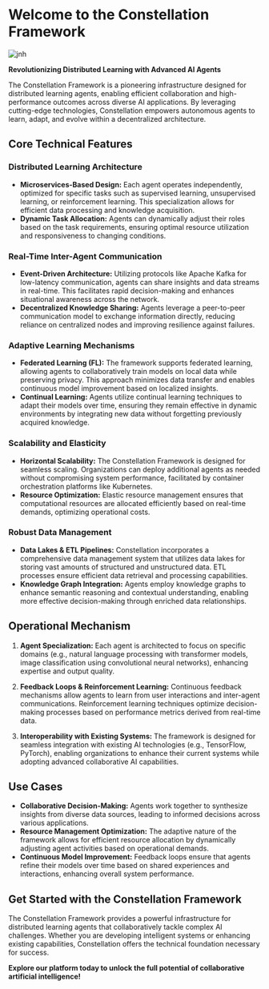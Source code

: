 # Welcome to the Constellation Framework

![jnh](https://github.com/user-attachments/assets/3bf6f941-5dd0-488e-b640-c07db2872ca0)

**Revolutionizing Distributed Learning with Advanced AI Agents**

The Constellation Framework is a pioneering infrastructure designed for distributed learning agents, enabling efficient collaboration and high-performance outcomes across diverse AI applications. By leveraging cutting-edge technologies, Constellation empowers autonomous agents to learn, adapt, and evolve within a decentralized architecture.

## Core Technical Features

### Distributed Learning Architecture
- **Microservices-Based Design:** Each agent operates independently, optimized for specific tasks such as supervised learning, unsupervised learning, or reinforcement learning. This specialization allows for efficient data processing and knowledge acquisition.
- **Dynamic Task Allocation:** Agents can dynamically adjust their roles based on the task requirements, ensuring optimal resource utilization and responsiveness to changing conditions.

### Real-Time Inter-Agent Communication
- **Event-Driven Architecture:** Utilizing protocols like Apache Kafka for low-latency communication, agents can share insights and data streams in real-time. This facilitates rapid decision-making and enhances situational awareness across the network.
- **Decentralized Knowledge Sharing:** Agents leverage a peer-to-peer communication model to exchange information directly, reducing reliance on centralized nodes and improving resilience against failures.

### Adaptive Learning Mechanisms
- **Federated Learning (FL):** The framework supports federated learning, allowing agents to collaboratively train models on local data while preserving privacy. This approach minimizes data transfer and enables continuous model improvement based on localized insights.
- **Continual Learning:** Agents utilize continual learning techniques to adapt their models over time, ensuring they remain effective in dynamic environments by integrating new data without forgetting previously acquired knowledge.

### Scalability and Elasticity
- **Horizontal Scalability:** The Constellation Framework is designed for seamless scaling. Organizations can deploy additional agents as needed without compromising system performance, facilitated by container orchestration platforms like Kubernetes.
- **Resource Optimization:** Elastic resource management ensures that computational resources are allocated efficiently based on real-time demands, optimizing operational costs.

### Robust Data Management
- **Data Lakes & ETL Pipelines:** Constellation incorporates a comprehensive data management system that utilizes data lakes for storing vast amounts of structured and unstructured data. ETL processes ensure efficient data retrieval and processing capabilities.
- **Knowledge Graph Integration:** Agents employ knowledge graphs to enhance semantic reasoning and contextual understanding, enabling more effective decision-making through enriched data relationships.

## Operational Mechanism

1. **Agent Specialization:** Each agent is architected to focus on specific domains (e.g., natural language processing with transformer models, image classification using convolutional neural networks), enhancing expertise and output quality.
   
2. **Feedback Loops & Reinforcement Learning:** Continuous feedback mechanisms allow agents to learn from user interactions and inter-agent communications. Reinforcement learning techniques optimize decision-making processes based on performance metrics derived from real-time data.

3. **Interoperability with Existing Systems:** The framework is designed for seamless integration with existing AI technologies (e.g., TensorFlow, PyTorch), enabling organizations to enhance their current systems while adopting advanced collaborative AI capabilities.

## Use Cases

- **Collaborative Decision-Making:** Agents work together to synthesize insights from diverse data sources, leading to informed decisions across various applications.
- **Resource Management Optimization:** The adaptive nature of the framework allows for efficient resource allocation by dynamically adjusting agent activities based on operational demands.
- **Continuous Model Improvement:** Feedback loops ensure that agents refine their models over time based on shared experiences and interactions, enhancing overall system performance.

## Get Started with the Constellation Framework

The Constellation Framework provides a powerful infrastructure for distributed learning agents that collaboratively tackle complex AI challenges. Whether you are developing intelligent systems or enhancing existing capabilities, Constellation offers the technical foundation necessary for success.

**Explore our platform today to unlock the full potential of collaborative artificial intelligence!**

